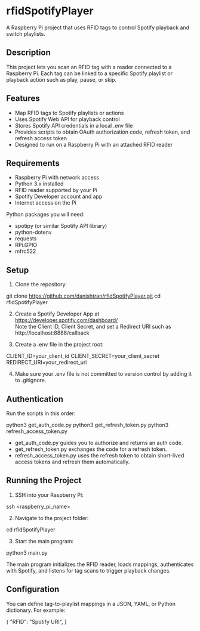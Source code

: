 # rfidSpotifyPlayer
A Raspberry Pi project that uses RFID tags to control Spotify playback and switch playlists.

## Description
This project lets you scan an RFID tag with a reader connected to a Raspberry Pi. Each tag can be linked to a specific Spotify playlist or playback action such as play, pause, or skip.

## Features
- Map RFID tags to Spotify playlists or actions
- Uses Spotify Web API for playback control
- Stores Spotify API credentials in a local .env file
- Provides scripts to obtain OAuth authorization code, refresh token, and refresh access token
- Designed to run on a Raspberry Pi with an attached RFID reader

## Requirements
- Raspberry Pi with network access
- Python 3.x installed
- RFID reader supported by your Pi
- Spotify Developer account and app
- Internet access on the Pi

Python packages you will need:
- spotipy (or similar Spotify API library)
- python-dotenv
- requests
- RPi.GPIO
- mfrc522

## Setup
1. Clone the repository:

git clone https://github.com/danishtran/rfidSpotifyPlayer.git
cd rfidSpotifyPlayer

2. Create a Spotify Developer App at https://developer.spotify.com/dashboard/  
   Note the Client ID, Client Secret, and set a Redirect URI such as http://localhost:8888/callback

3. Create a .env file in the project root:

CLIENT_ID=your_client_id
CLIENT_SECRET=your_client_secret
REDIRECT_URI=your_redirect_uri


4. Make sure your .env file is not committed to version control by adding it to .gitignore.

## Authentication
Run the scripts in this order:

python3 get_auth_code.py
python3 get_refresh_token.py
python3 refresh_access_token.py

- get_auth_code.py guides you to authorize and returns an auth code.
- get_refresh_token.py exchanges the code for a refresh token.
- refresh_access_token.py uses the refresh token to obtain short-lived access tokens and refresh them automatically.

## Running the Project
1. SSH into your Raspberry Pi:

ssh <raspberry_pi_name>

2. Navigate to the project folder:

cd rfidSpotifyPlayer

3. Start the main program:

python3 main.py

The main program initializes the RFID reader, loads mappings, authenticates with Spotify, and listens for tag scans to trigger playback changes.

## Configuration
You can define tag-to-playlist mappings in a JSON, YAML, or Python dictionary. For example:

{
"RFID": "Spotify URI",
}
